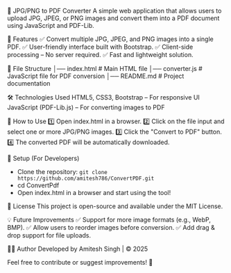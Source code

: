 📄 JPG/PNG to PDF Converter
A simple web application that allows users to upload JPG, JPEG, or PNG images and convert them into a PDF document using JavaScript and PDF-Lib.

🚀 Features
✅ Convert multiple JPG, JPEG, and PNG images into a single PDF.
✅ User-friendly interface built with Bootstrap.
✅ Client-side processing – No server required.
✅ Fast and lightweight solution.

📂 File Structure
│── index.html           # Main HTML file
│── converter.js         # JavaScript file for PDF conversion
│── README.md            # Project documentation

🛠️ Technologies Used
HTML5, CSS3, Bootstrap – For responsive UI
JavaScript (PDF-Lib.js) – For converting images to PDF

📌 How to Use
1️⃣ Open index.html in a browser.
2️⃣ Click on the file input and select one or more JPG/PNG images.
3️⃣ Click the "Convert to PDF" button.
4️⃣ The converted PDF will be automatically downloaded.

🔧 Setup (For Developers)
- Clone the repository: `git clone https://github.com/amitesh786/ConvertPDF.git`
- cd ConvertPdf
- Open index.html in a browser and start using the tool!

📜 License
This project is open-source and available under the MIT License.

💡 Future Improvements
✅ Support for more image formats (e.g., WebP, BMP).
✅ Allow users to reorder images before conversion.
✅ Add drag & drop support for file uploads.

👨‍💻 Author
Developed by Amitesh Singh | © 2025

Feel free to contribute or suggest improvements! 🚀

